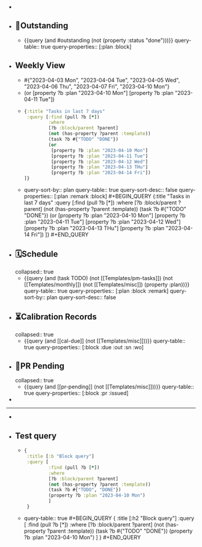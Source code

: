 -
- ## 📌Outstanding
	- {{query (and #outstanding (not (property :status "done")))}}
	  query-table:: true
	  query-properties:: [:plan :block]
- ## Weekly View
	- #{"2023-04-03 Mon", "2023-04-04 Tue", "2023-04-05 Wed", "2023-04-06 Thu", "2023-04-07 Fri", "2023-04-10 Mon"}
	- (or [property ?b :plan "2023-04-10 Mon"] [property ?b :plan "2023-04-11 Tue"])
	- ```clojure
	  {:title "Tasks in last 7 days"
	   :query [:find (pull ?b [*])
	           :where
	           [?b :block/parent ?parent]
	           (not (has-property ?parent :template))
	           (task ?b #{"TODO" "DONE"})
	           (or 
	            [property ?b :plan "2023-04-10 Mon"] 
	            [property ?b :plan "2023-04-11 Tue"]
	            [property ?b :plan "2023-04-12 Wed"]
	            [property ?b :plan "2023-04-13 THu"]
	            [property ?b :plan "2023-04-14 Fri"])
	  ]}
	  ```
	- query-sort-by:: plan
	  query-table:: true
	  query-sort-desc:: false
	  query-properties:: [:plan :remark :block]
	  #+BEGIN_QUERY
	  {:title "Tasks in last 7 days"
	   :query [:find (pull ?b [*])
	           :where
	           [?b :block/parent ?parent]
	           (not (has-property ?parent :template))
	           (task ?b #{"TODO" "DONE"})
	           (or 
	            [property ?b :plan "2023-04-10 Mon"] 
	            [property ?b :plan "2023-04-11 Tue"]
	            [property ?b :plan "2023-04-12 Wed"]
	            [property ?b :plan "2023-04-13 THu"]
	            [property ?b :plan "2023-04-14 Fri"])
	  ]}
	  #+END_QUERY
- ## 🗓️Schedule
  collapsed:: true
	- {{query (and (task TODO) (not [[Templates/pm-tasks]]) (not [[Templates/monthly]]) (not [[Templates/misc]]) (property :plan))}}
	  query-table:: true
	  query-properties:: [:plan :block :remark]
	  query-sort-by:: plan
	  query-sort-desc:: false
- ## ⏳Calibration Records
  collapsed:: true
	- {{query (and [[cal-due]] (not [[Templates/misc]]))}}
	  query-table:: true
	  query-properties:: [:block :due :out :sn :wo]
- ## 🛒PR Pending
  collapsed:: true
	- {{query (and [[pr-pending]] (not [[Templates/misc]]))}}
	  query-table:: true
	  query-properties:: [:block :pr :issued]
-
- ---
-
- ## Test query
	- ```Clojure
	  {
	   :title [:b "Block query"]
	   :query [
	           :find (pull ?b [*])
	           :where
	           [?b :block/parent ?parent]
	           (not (has-property ?parent :template))
	           (task ?b #{"TODO", "DONE"})
	           (property ?b :plan "2023-04-10 Mon")
	           ]
	   }
	  ```
	- query-table:: true
	  #+BEGIN_QUERY
	  {
	   :title [:h2 "Block query"]
	   :query [
	           :find (pull ?b [*])
	           :where
	           [?b :block/parent ?parent]
	           (not (has-property ?parent :template))
	           (task ?b #{"TODO" "DONE"})
	           (property ?b :plan "2023-04-10 Mon")
	           ]
	   }
	  #+END_QUERY